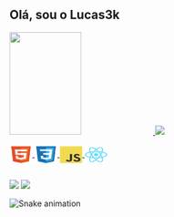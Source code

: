 ## Olá, sou o Lucas3k
 <div>
  <a href="https://github.com/rafaballerini">
  <img height="180em" width="50%" src="https://github-readme-stats.vercel.app/api?username=lucas3k&show_icons=true&theme=dark&include_all_commits=true&count_private=true"/>
  <img height="180em" src="https://github-readme-stats.vercel.app/api/top-langs/?username=lucas3k&layout=compact&langs_count=7&theme=dark"/>
</div>  
<div style="display: inline_block"><br>  
  <img align="center" alt="ucas3k-HTML" height="30" width="40" src="https://raw.githubusercontent.com/devicons/devicon/master/icons/html5/html5-original.svg">
  <img align="center" alt="ucas3k-CSS" height="30" width="40" src="https://raw.githubusercontent.com/devicons/devicon/master/icons/css3/css3-original.svg">
  <img align="center" alt="ucas3k-React" height="30" width="40" src="https://raw.githubusercontent.com/devicons/devicon/master/icons/javascript/javascript-original.svg">
  <img align="center" alt="ucas3k-React" height="30" width="40" src="https://raw.githubusercontent.com/devicons/devicon/master/icons/react/react-original.svg">
</div>
  
  ##
  
<div> 
  <a href="https://www.instagram.com/lcamargosti/" target="_blank"><img src="https://img.shields.io/badge/-Instagram-%23E4405F?style=for-the-badge&logo=instagram&logoColor=white" target="_blank"></a>
  <a href="https://www.linkedin.com/in/lcuas-camargo-stivan-551213215/" target="_blank"><img src="https://img.shields.io/badge/-LinkedIn-%230077B5?style=for-the-badge&logo=linkedin&logoColor=white" target="_blank"></a> 
 
  ![Snake animation](https://github.com/lucas3k)
 
</div>
  
